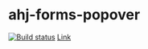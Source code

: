 # ahj-forms-popover

[![Build status](https://ci.appveyor.com/api/projects/status/qt8eeqk3mqk9qxvi/branch/main?svg=true)](https://ci.appveyor.com/project/bombik815/ahj-forms-popover/branch/main)
[Link](https://bombik815.github.io/ahj-forms-popover/)
